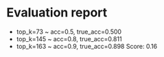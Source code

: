 # Evaluation report
+ top_k=73 ~ acc=0.5, true_acc=0.500
+ top_k=145 ~ acc=0.8, true_acc=0.811
+ top_k=163 ~ acc=0.9, true_acc=0.898
Score: 0.16